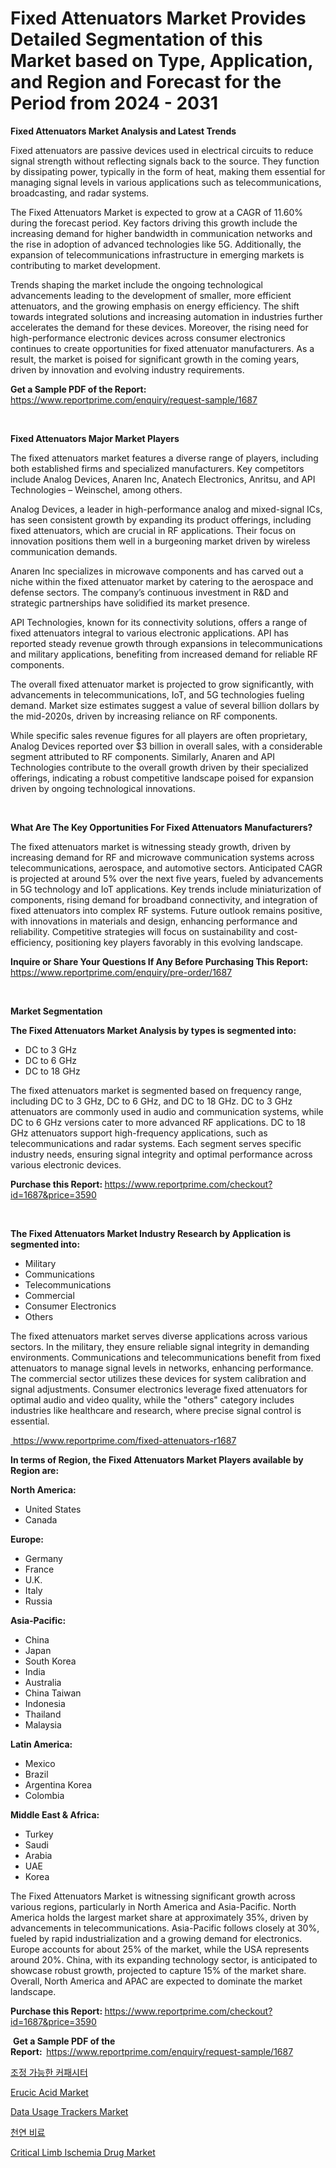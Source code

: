 <p><h1>Fixed Attenuators Market Provides Detailed Segmentation of this Market based on Type, Application, and Region and Forecast for the Period from 2024 - 2031</h1></p><p><strong>Fixed Attenuators Market Analysis and Latest Trends</strong></p>
<p><p>Fixed attenuators are passive devices used in electrical circuits to reduce signal strength without reflecting signals back to the source. They function by dissipating power, typically in the form of heat, making them essential for managing signal levels in various applications such as telecommunications, broadcasting, and radar systems. </p><p>The Fixed Attenuators Market is expected to grow at a CAGR of 11.60% during the forecast period. Key factors driving this growth include the increasing demand for higher bandwidth in communication networks and the rise in adoption of advanced technologies like 5G. Additionally, the expansion of telecommunications infrastructure in emerging markets is contributing to market development. </p><p>Trends shaping the market include the ongoing technological advancements leading to the development of smaller, more efficient attenuators, and the growing emphasis on energy efficiency. The shift towards integrated solutions and increasing automation in industries further accelerates the demand for these devices. Moreover, the rising need for high-performance electronic devices across consumer electronics continues to create opportunities for fixed attenuator manufacturers. As a result, the market is poised for significant growth in the coming years, driven by innovation and evolving industry requirements.</p></p>
<p><strong>Get a Sample PDF of the Report:&nbsp;</strong> <a href="https://www.reportprime.com/enquiry/request-sample/1687">https://www.reportprime.com/enquiry/request-sample/1687</a></p>
<p>&nbsp;</p>
<p><strong>Fixed Attenuators Major Market Players</strong></p>
<p><p>The fixed attenuators market features a diverse range of players, including both established firms and specialized manufacturers. Key competitors include Analog Devices, Anaren Inc, Anatech Electronics, Anritsu, and API Technologies – Weinschel, among others. </p><p>Analog Devices, a leader in high-performance analog and mixed-signal ICs, has seen consistent growth by expanding its product offerings, including fixed attenuators, which are crucial in RF applications. Their focus on innovation positions them well in a burgeoning market driven by wireless communication demands.</p><p>Anaren Inc specializes in microwave components and has carved out a niche within the fixed attenuator market by catering to the aerospace and defense sectors. The company’s continuous investment in R&D and strategic partnerships have solidified its market presence.</p><p>API Technologies, known for its connectivity solutions, offers a range of fixed attenuators integral to various electronic applications. API has reported steady revenue growth through expansions in telecommunications and military applications, benefiting from increased demand for reliable RF components.</p><p>The overall fixed attenuator market is projected to grow significantly, with advancements in telecommunications, IoT, and 5G technologies fueling demand. Market size estimates suggest a value of several billion dollars by the mid-2020s, driven by increasing reliance on RF components.</p><p>While specific sales revenue figures for all players are often proprietary, Analog Devices reported over $3 billion in overall sales, with a considerable segment attributed to RF components. Similarly, Anaren and API Technologies contribute to the overall growth driven by their specialized offerings, indicating a robust competitive landscape poised for expansion driven by ongoing technological innovations.</p></p>
<p>&nbsp;</p>
<p><strong>What Are The Key Opportunities For Fixed Attenuators Manufacturers?</strong></p>
<p><p>The fixed attenuators market is witnessing steady growth, driven by increasing demand for RF and microwave communication systems across telecommunications, aerospace, and automotive sectors. Anticipated CAGR is projected at around 5% over the next five years, fueled by advancements in 5G technology and IoT applications. Key trends include miniaturization of components, rising demand for broadband connectivity, and integration of fixed attenuators into complex RF systems. Future outlook remains positive, with innovations in materials and design, enhancing performance and reliability. Competitive strategies will focus on sustainability and cost-efficiency, positioning key players favorably in this evolving landscape.</p></p>
<p><strong>Inquire or Share Your Questions If Any Before Purchasing This Report:</strong> <a href="https://www.reportprime.com/enquiry/pre-order/1687">https://www.reportprime.com/enquiry/pre-order/1687</a></p>
<p>&nbsp;</p>
<p><strong>Market Segmentation</strong></p>
<p><strong>The Fixed Attenuators Market Analysis by types is segmented into:</strong></p>
<p><ul><li>DC to 3 GHz</li><li>DC to 6 GHz</li><li>DC to 18 GHz</li></ul></p>
<p><p>The fixed attenuators market is segmented based on frequency range, including DC to 3 GHz, DC to 6 GHz, and DC to 18 GHz. DC to 3 GHz attenuators are commonly used in audio and communication systems, while DC to 6 GHz versions cater to more advanced RF applications. DC to 18 GHz attenuators support high-frequency applications, such as telecommunications and radar systems. Each segment serves specific industry needs, ensuring signal integrity and optimal performance across various electronic devices.</p></p>
<p><strong>Purchase this Report:&nbsp;</strong><a href="https://www.reportprime.com/checkout?id=1687&price=3590">https://www.reportprime.com/checkout?id=1687&price=3590</a></p>
<p>&nbsp;</p>
<p><strong>The Fixed Attenuators Market Industry Research by Application is segmented into:</strong></p>
<p><ul><li>Military</li><li>Communications</li><li>Telecommunications</li><li>Commercial</li><li>Consumer Electronics</li><li>Others</li></ul></p>
<p><p>The fixed attenuators market serves diverse applications across various sectors. In the military, they ensure reliable signal integrity in demanding environments. Communications and telecommunications benefit from fixed attenuators to manage signal levels in networks, enhancing performance. The commercial sector utilizes these devices for system calibration and signal adjustments. Consumer electronics leverage fixed attenuators for optimal audio and video quality, while the "others" category includes industries like healthcare and research, where precise signal control is essential.</p></p>
<p><a href="https://www.reportprime.com/fixed-attenuators-r1687">&nbsp;https://www.reportprime.com/fixed-attenuators-r1687</a></p>
<p><strong>In terms of Region, the Fixed Attenuators Market Players available by Region are:</strong></p>
<p>
    <p> <strong> North America: </strong>
        <ul>
            <li>United States</li>
            <li>Canada</li>
        </ul>
        </p> 
    <p> <strong> Europe: </strong>
        <ul>
            <li>Germany</li>
            <li>France</li>
            <li>U.K.</li>
            <li>Italy</li>
            <li>Russia</li>
        </ul>
        </p> 
    <p> <strong> Asia-Pacific: </strong>
        <ul>
            <li>China</li>
            <li>Japan</li>
            <li>South Korea</li>
            <li>India</li>
            <li>Australia</li>
            <li>China Taiwan</li>
            <li>Indonesia</li>
            <li>Thailand</li>
            <li>Malaysia</li>
        </ul>
        </p> 
    <p> <strong> Latin America: </strong>
        <ul>
            <li>Mexico</li>
            <li>Brazil</li>
            <li>Argentina Korea</li>
            <li>Colombia</li>
        </ul>
        </p> 
    <p> <strong> Middle East & Africa: </strong>
        <ul>
            <li>Turkey</li>
            <li>Saudi</li>
            <li>Arabia</li>
            <li>UAE</li>
            <li>Korea</li>
        </ul>
    </p>
    </p>
<p><p>The Fixed Attenuators Market is witnessing significant growth across various regions, particularly in North America and Asia-Pacific. North America holds the largest market share at approximately 35%, driven by advancements in telecommunications. Asia-Pacific follows closely at 30%, fueled by rapid industrialization and a growing demand for electronics. Europe accounts for about 25% of the market, while the USA represents around 20%. China, with its expanding technology sector, is anticipated to showcase robust growth, projected to capture 15% of the market share. Overall, North America and APAC are expected to dominate the market landscape.</p></p>
<p><strong>Purchase this Report: </strong><a href="https://www.reportprime.com/checkout?id=1687&price=3590">https://www.reportprime.com/checkout?id=1687&price=3590</a></p>
<p>&nbsp;<strong>Get a Sample PDF of the Report:&nbsp;&nbsp;</strong><a href="https://www.reportprime.com/enquiry/request-sample/1687">https://www.reportprime.com/enquiry/request-sample/1687</a></p>
<p><strong></strong></p>
<p><p><a href="https://medium.com/@addiehirthe50/%EA%B8%89%EC%84%B1%EC%9E%A5%ED%95%98%EB%8A%94-%EA%B0%80%EB%B3%80-%EC%BB%A4%ED%8C%A8%EC%8B%9C%ED%84%B0-%EC%8B%9C%EC%9E%A5-%EB%B6%80%EB%AC%B8-2031%EB%85%84%EA%B9%8C%EC%A7%80%EC%9D%98-%EC%8B%9C%EC%9E%A5-%EB%B6%84%EC%84%9D-%EB%B0%8F-%EC%84%B1%EC%9E%A5-%EC%98%88%EC%83%81-33918ac27012">조정 가능한 커패시터</a></p><p><a href="https://www.linkedin.com/pulse/global-erucic-acid-market-projected-grow-cagr-72-forcasted-period-fxzlc?trackingId=ZCBcE6vNSLCZ6KLGi5QNXw%3D%3D">Erucic Acid Market</a></p><p><a href="https://medium.com/@howelllesch2023/future-insights-into-the-data-usage-trackers-market-trends-and-regional-analysis-for-the-year-8f7269fd9bd6">Data Usage Trackers Market</a></p><p><a href="https://medium.com/@addiehirthe50/2024%EB%85%84%EB%B6%80%ED%84%B0-2031%EB%85%84%EA%B9%8C%EC%A7%80%EC%9D%98-%EC%9E%90%EC%97%B0-%EB%B9%84%EB%A3%8C-%EC%8B%9C%EC%9E%A5-%EC%A0%90%EC%9C%A0%EC%9C%A8-%EB%B0%8F-%EA%B2%BD%EC%9F%81-%ED%99%98%EA%B2%BD%EC%97%90-%EB%8C%80%ED%95%9C-%ED%86%B5%EC%B0%B0%EB%A0%A5-af9528dd7738">천연 비료</a></p><p><a href="https://issuu.com/reportprime-2/docs/critical-limb-ischemia-drug-market-_3c855cc340e6ce">Critical Limb Ischemia Drug Market</a></p></p>